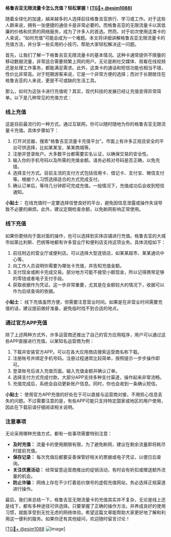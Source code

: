 **格鲁吉亚无限流量卡怎么充值？轻松掌握！[[TG💪+ @esim1088](https://t.me/s/esim1088)]**

随着全球化的加速，越来越多的人选择前往格鲁吉亚旅行、学习或工作。对于这些人群来说，拥有一张便捷的通信卡是非常必要的。而格鲁吉亚的无限流量卡以其低廉的价格和优质的网络服务，成为了许多人的首选。然而，对于初次使用这类卡的人来说，“如何充值”可能会成为一个难题。本文将详细讲解格鲁吉亚无限流量卡的充值方法，并分享一些实用的小技巧，帮助大家轻松解决这一问题。

首先，让我们了解一下格鲁吉亚无限流量卡的基本情况。这种卡通常提供不限量的移动数据流量，非常适合需要频繁上网的用户。无论是刷社交媒体、观看在线视频还是处理工作事务，都能满足需求。此外，这类卡的通话和短信功能也相当不错，性价比非常高。对于短期游客来说，它是一个非常方便的选择；而对于长期居住在格鲁吉亚的人来说，更是不可或缺的生活工具。

那么，如何为这张卡进行充值呢？其实，现代科技的发展已经让充值变得异常简单。以下是几种常见的充值方式：

### **线上充值**
这是目前最流行的一种方式。通过互联网，你可以随时随地为你的格鲁吉亚无限流量卡充值。具体步骤如下：
1. 打开浏览器，搜索“格鲁吉亚流量卡充值平台”。市面上有许多正规且安全的平台可供选择，比如某某宝、某某商城等。
2. 注册并登录账户。大多数平台都需要实名认证，以确保交易的安全性。
3. 输入你的手机号码以及所需的充值金额。请务必核对号码是否正确，以免充错。
4. 选择支付方式。目前主流的支付方式包括信用卡、借记卡、支付宝、微信支付等。根据个人习惯选择适合的方式完成支付。
5. 确认订单后，等待几分钟即可完成充值。一般情况下，充值成功后会收到短信通知。

**小贴士：** 在线充值时一定要选择信誉良好的平台，避免因信息泄露或操作失误导致不必要的麻烦。此外，建议定期检查余额，以免断网影响正常使用。

### **线下充值**
如果你更倾向于面对面的操作，也可以选择到实体店铺进行充值。格鲁吉亚的大城市如第比利斯、巴统等地都有许多营业厅和便利店支持这项业务。具体流程如下：
1. 前往附近的营业厅或便利店。可以选择大型连锁店，如某某超市、某某通讯中心等。
2. 向工作人员说明你需要为哪张卡充值，并告知充值金额。
3. 支付现金或刷卡完成交易。部分地方可能不接受小额现金，所以记得携带足够的零钱或者电子支付手段。
4. 获取收据作为凭证。这一步非常重要，尤其是在金额较大的情况下，收据可以作为后续查询的依据。

**小贴士：** 线下充值虽然方便，但需要注意营业时间。如果是在非营业时间需要充值的话，建议提前做好准备，避免临时找不到合适的地点。

### **通过官方APP充值**
除了上述两种方式外，许多运营商还推出了自己的官方应用程序，用户可以通过这些APP直接进行充值。以某知名运营商为例：
1. 下载并安装官方APP。可以在各大应用商店搜索运营商名称下载。
2. 注册账号并绑定手机号码。注册过程通常比较简单，按照提示一步步操作即可。
3. 登录账号后进入充值页面。输入充值金额并确认订单。
4. 选择支付方式完成付款。大部分APP支持多种支付渠道，操作起来非常流畅。
5. 充值完成后，系统会自动更新账户信息。同时，你也会收到一条确认短信。

**小贴士：** 使用官方APP充值的好处在于可以直接与运营商对接，不用担心信息丢失的问题。不过需要注意的是，有些APP可能只支持特定国家或地区的用户使用，因此在下载前请仔细阅读相关说明。

### **注意事项**
无论采用哪种充值方式，都有一些事项需要特别注意：
- **及时充值：** 流量卡的使用期限有限，为了避免断网，建议在剩余流量即将耗尽时提前充值。
- **保存记录：** 每次充值后都要妥善保管好相关的票据或电子凭证，以便日后查询。
- **关注优惠活动：** 经常留意运营商推出的促销活动，有时会有折扣或赠送额外流量的机会。
- **防止诈骗：** 网络上存在不少打着低价旗号的虚假充值网站，务必选择正规渠道进行操作。

最后，我们来总结一下。格鲁吉亚无限流量卡的充值其实并不复杂，无论是线上还是线下，都有多种途径可供选择。只要掌握了正确的操作方法，并养成良好的使用习惯，就能享受到无忧无虑的网络体验。希望这篇文章能帮助大家更好地了解和利用这一便利的服务。如果你还有其他疑问，欢迎随时留言讨论！

[[TG💪+ @esim1088](https://t.me/s/esim1088) ![Image](https://i.postimg.cc/4NQfJmqS/Snipaste-2025-05-13-00-14-12.png)]